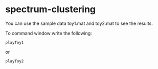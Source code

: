 # spectrum-clustering

You can use the sample data toy1.mat and toy2.mat to see the results.

To command window write the following:
```
playToy1
```

or

```
playToy2
```
